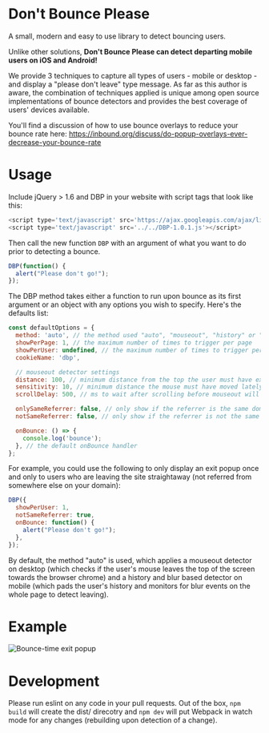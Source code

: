 # Don't Bounce Please

A small, modern and easy to use library to detect bouncing users.

Unlike other solutions, **Don't Bounce Please can detect departing mobile users on iOS and Android!**

We provide 3 techniques to capture all types of users - mobile or desktop - and display a "please don't leave" type message. As far as this author is aware, the combination of techniques applied is unique among open source implementations of bounce detectors and provides the best coverage of users' devices available.

You'll find a discussion of how to use bounce overlays to reduce your bounce rate here: https://inbound.org/discuss/do-popup-overlays-ever-decrease-your-bounce-rate

# Usage

Include jQuery > 1.6 and DBP in your website with script tags that look like this:

```js
<script type='text/javascript' src='https://ajax.googleapis.com/ajax/libs/jquery/1.6.2/jquery.min.js'></script>
<script type='text/javascript' src='../../DBP-1.0.1.js'></script>
```

Then call the new function `DBP` with an argument of what you want to do prior to detecting a bounce.

```js
DBP(function() {
  alert("Please don't go!");
});
```

The DBP method takes either a function to run upon bounce as its first argument or an object with any options you wish to specify. Here's the defaults list:

```js
const defaultOptions = {
  method: 'auto', // the method used "auto", "mouseout", "history" or "blur".
  showPerPage: 1, // the maximum number of times to trigger per page
  showPerUser: undefined, // the maximum number of times to trigger per user (cookie based)
  cookieName: 'dbp',

  // mouseout detector settings
  distance: 100, // minimum distance from the top the user must have exited the window to trigger.
  sensitivity: 10, // minimum distance the mouse must have moved lately to trigger.
  scrollDelay: 500, // ms to wait after scrolling before mouseout will register.

  onlySameReferrer: false, // only show if the referrer is the same domain (user has been on site)
  notSameReferrer: false, // only show if the referrer is not the same domain (user just came in)

  onBounce: () => {
    console.log('bounce');
  }, // the default onBounce handler
};
```

For example, you could use the following to only display an exit popup once and only to users who are leaving the site straightaway (not referred from somewhere else on your domain):

```js
DBP({
  showPerUser: 1,
  notSameReferrer: true,
  onBounce: function() {
    alert("Please don't go!");
  },
});
```

By default, the method "auto" is used, which applies a mouseout detector on desktop (which checks if the user's mouse leaves the top of the screen towards the browser chrome) and a history and blur based detector on mobile (which pads the user's history and monitors for blur events on the whole page to detect leaving).

# Example

![Bounce-time exit popup](http://i.imgur.com/gLeBEWQ.jpg)

# Development

Please run eslint on any code in your pull requests. Out of the box, `npm build` will create the dist/ direcotry and `npm dev` will put Webpack in watch mode for any changes (rebuilding upon detection of a change).
